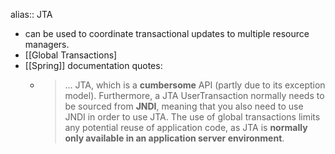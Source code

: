 alias:: JTA

- can be used to coordinate transactional updates to multiple resource managers.
- [[Global Transactions]
- [[Spring]] documentation quotes:
	- > ... JTA, which is a **cumbersome** API (partly due to its exception model). Furthermore, a JTA UserTransaction normally needs to be sourced from **JNDI**, meaning that you also need to use JNDI in order to use JTA. The use of global transactions limits any potential reuse of application code, as JTA is **normally only available in an application server environment**.